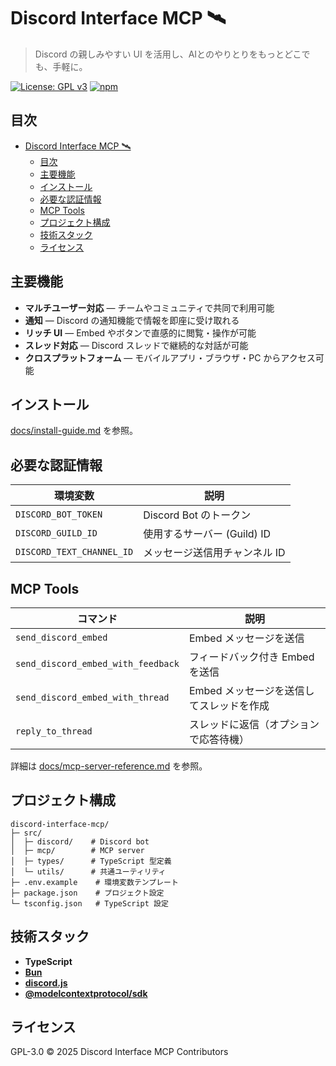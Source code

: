 # Discord Interface MCP 🛰️

> Discord の親しみやすい UI を活用し、AIとのやりとりをもっとどこでも、手軽に。

[![License: GPL v3](https://img.shields.io/badge/License-GPLv3-blue.svg)](LICENSE)
[![npm](https://img.shields.io/npm/v/discord-interface-mcp)](https://www.npmjs.com/package/discord-interface-mcp)

## 目次

- [Discord Interface MCP 🛰️](#discord-interface-mcp-️)
  - [目次](#目次)
  - [主要機能](#主要機能)
  - [インストール](#インストール)
  - [必要な認証情報](#必要な認証情報)
  - [MCP Tools](#mcp-tools)
  - [プロジェクト構成](#プロジェクト構成)
  - [技術スタック](#技術スタック)
  - [ライセンス](#ライセンス)

## 主要機能

* **マルチユーザー対応** — チームやコミュニティで共同で利用可能
* **通知** — Discord の通知機能で情報を即座に受け取れる
* **リッチ UI** — Embed やボタンで直感的に閲覧・操作が可能
* **スレッド対応** — Discord スレッドで継続的な対話が可能
* **クロスプラットフォーム** — モバイルアプリ・ブラウザ・PC からアクセス可能

## インストール

[docs/install-guide.md](./docs/install-guide.md) を参照。

## 必要な認証情報

| 環境変数                  | 説明                          |
| ------------------------- | ----------------------------- |
| `DISCORD_BOT_TOKEN`       | Discord Bot のトークン        |
| `DISCORD_GUILD_ID`        | 使用するサーバー (Guild) ID   |
| `DISCORD_TEXT_CHANNEL_ID` | メッセージ送信用チャンネル ID |

## MCP Tools

| コマンド                           | 説明                                       |
| ---------------------------------- | ------------------------------------------ |
| `send_discord_embed`               | Embed メッセージを送信                     |
| `send_discord_embed_with_feedback` | フィードバック付き Embed を送信            |
| `send_discord_embed_with_thread`   | Embed メッセージを送信してスレッドを作成   |
| `reply_to_thread`                  | スレッドに返信（オプションで応答待機）     |

詳細は [docs/mcp-server-reference.md](./docs/mcp-server-reference.md) を参照。

## プロジェクト構成

```text
discord-interface-mcp/
├─ src/
│  ├─ discord/    # Discord bot
│  ├─ mcp/        # MCP server
│  ├─ types/      # TypeScript 型定義
│  └─ utils/      # 共通ユーティリティ
├─ .env.example    # 環境変数テンプレート
├─ package.json    # プロジェクト設定
└─ tsconfig.json   # TypeScript 設定
```

## 技術スタック

* **TypeScript**
* **[Bun](https://bun.sh/)**
* **[discord.js](https://discord.js.org/)**
* **[@modelcontextprotocol/sdk](https://www.npmjs.com/package/@modelcontextprotocol/sdk)**

## ライセンス

GPL-3.0 © 2025 Discord Interface MCP Contributors
